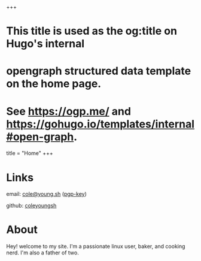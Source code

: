 +++
# This title is used as the og:title on Hugo's internal
# opengraph structured data template on the home page.
# See https://ogp.me/ and https://gohugo.io/templates/internal#open-graph.
title = "Home"
+++


# Links

email: cole@young.sh ([pgp-key](pub.key))

github: [coleyoungsh](https://github.com/coleyoungsh) 

# About

Hey! welcome to my site. I'm a passionate linux user, baker, and cooking nerd. I'm also a father of two.
